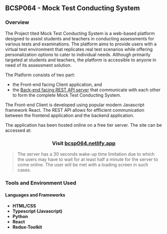 ## BCSP064 - Mock Test Conducting System

### Overview

The Project tited Mock Test Conducting System is a web-based platform designed to assist students and teachers in conducting assessments for various tests and examinations. The platform aims to provide users with a virtual test environment that replicates real test scenarios while offering personalization options to cater to individual needs. Although primarily targeted at students and teachers, the platform is accessible to anyone in need of its assessment solution.

The Platform consists of two part:
- the Front-end facing Client application, and
- the [Back-end facing REST API server](https://github.com/suyious/GradProjectServerMVP/)
that communicate with each other to form the complete Mock Test Conducting System.

The Front-end Client is developed using popular modern Javascript framework React. The REST API allows for efflicient communication between the frontend application and the backend application.

The application has been hosted online on a free tier server. The site can be accessed at:

<h3 style="text-align: center"> Visit <a href="https://bcsp064.netlify.app">bcsp064.netlify.app</a></h3>

> The server has a 30 seconds wake-up time limitation due to which the users may have to wait for at least half a minute for the server to come online. The user will be met with a loading screen in such cases.

### Tools and Environment Used

#### Languages and Frameworks

- **HTML/CSS**
- **Typescript (Javascript)**
- **Python**
- **React**
- **Redux-Toolkit**
